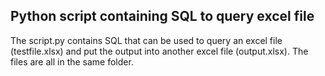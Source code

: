 ## Python script containing SQL to query excel file

The script.py contains SQL that can be used to query an excel file (testfile.xlsx) and put the output into another excel file (output.xlsx). The files are all in the same folder.
